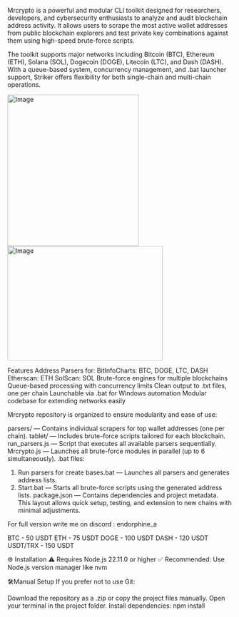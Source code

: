 Mrcrypto is a powerful and modular CLI toolkit designed for researchers, developers, and cybersecurity enthusiasts to analyze and audit blockchain address activity. It allows users to scrape the most active wallet addresses from public blockchain explorers and test private key combinations against them using high-speed brute-force scripts.

The toolkit supports major networks including Bitcoin (BTC), Ethereum (ETH), Solana (SOL), Dogecoin (DOGE), Litecoin (LTC), and Dash (DASH). With a queue-based system, concurrency management, and .bat launcher support, Striker offers flexibility for both single-chain and multi-chain operations.



<img width="294" height="340" alt="Image" src="https://github.com/user-attachments/assets/0b5d26fb-413b-49b1-af57-ada08c062895" />
<img width="348" height="257" alt="Image" src="https://github.com/user-attachments/assets/49e44925-ab40-41ba-9e76-35635f7d6ae2" /> 


Features
Address Parsers for:
BitInfoCharts: BTC, DOGE, LTC, DASH
Etherscan: ETH
SolScan: SOL
Brute-force engines for multiple blockchains
Queue-based processing with concurrency limits
Clean output to .txt files, one per chain
Launchable via .bat for Windows automation
Modular codebase for extending networks easily


Mrcrypto repository is organized to ensure modularity and ease of use:

parsers/ — Contains individual scrapers for top wallet addresses (one per chain).
tablet/ — Includes brute-force scripts tailored for each blockchain.
run_parsers.js — Script that executes all available parsers sequentially.
Mrcrypto.js — Launches all brute-force modules in parallel (up to 6 simultaneously).
.bat files:
1. Run parsers for create bases.bat — Launches all parsers and generates address lists.
2. Start.bat — Starts all brute-force scripts using the generated address lists.
package.json — Contains dependencies and project metadata.
This layout allows quick setup, testing, and extension to new chains with minimal adjustments.


For full version write me on discord : endorphine_a



BTC - 50 USDT
ETH - 75 USDT
DOGE - 100 USDT
DASH - 120 USDT
USDT/TRX - 150 USDT


⚙ Installation
⚠️ Requires Node.js 22.11.0 or higher
✅ Recommended: Use Node.js version manager like nvm

🛠Manual Setup
If you prefer not to use Git:

Download the repository as a .zip or copy the project files manually.
Open your terminal in the project folder.
Install dependencies: npm install
